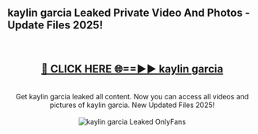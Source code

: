 <h2>kaylin garcia Leaked Private Video And Photos - Update Files 2025!</h2>
<br>
<div align="center">
<h2><a href="https://linkcuts.com/hfmhzwbr" rel="nofollow">🔴 CLICK HERE 🌐==►► kaylin garcia</a></h2>
<br>
Get kaylin garcia leaked all content. Now you can access all videos and pictures of kaylin garcia. New Updated Files 2025!
<br>
<br>
<a href="https://linkcuts.com/hfmhzwbr" rel="nofollow" data-target="animated-image.originalLink"><img src="https://i.ibb.co.com/WyWwxjT/player-gif2.gif" alt="kaylin garcia Leaked OnlyFans" style="max-width: 100%; display: inline-block;" data-target="animated-image.originalImage"></a>
</div>
<br>